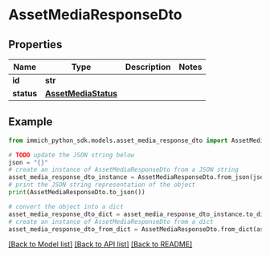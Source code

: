 # AssetMediaResponseDto


## Properties

Name | Type | Description | Notes
------------ | ------------- | ------------- | -------------
**id** | **str** |  | 
**status** | [**AssetMediaStatus**](AssetMediaStatus.md) |  | 

## Example

```python
from immich_python_sdk.models.asset_media_response_dto import AssetMediaResponseDto

# TODO update the JSON string below
json = "{}"
# create an instance of AssetMediaResponseDto from a JSON string
asset_media_response_dto_instance = AssetMediaResponseDto.from_json(json)
# print the JSON string representation of the object
print(AssetMediaResponseDto.to_json())

# convert the object into a dict
asset_media_response_dto_dict = asset_media_response_dto_instance.to_dict()
# create an instance of AssetMediaResponseDto from a dict
asset_media_response_dto_from_dict = AssetMediaResponseDto.from_dict(asset_media_response_dto_dict)
```
[[Back to Model list]](../README.md#documentation-for-models) [[Back to API list]](../README.md#documentation-for-api-endpoints) [[Back to README]](../README.md)


